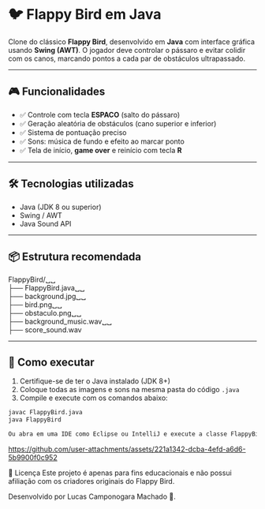 # 🐦 Flappy Bird em Java

Clone do clássico **Flappy Bird**, desenvolvido em **Java** com interface gráfica usando **Swing (AWT)**. O jogador deve controlar o pássaro e evitar colidir com os canos, marcando pontos a cada par de obstáculos ultrapassado.

---

## 🎮 Funcionalidades

- ✅ Controle com tecla **ESPACO** (salto do pássaro)
- ✅ Geração aleatória de obstáculos (cano superior e inferior)
- ✅ Sistema de pontuação preciso
- ✅ Sons: música de fundo e efeito ao marcar ponto
- ✅ Tela de início, **game over** e reinício com tecla **R**

---

## 🛠️ Tecnologias utilizadas

- Java (JDK 8 ou superior)
- Swing / AWT
- Java Sound API

---

## 📦 Estrutura recomendada

FlappyBird/␣␣  
├── FlappyBird.java␣␣  
├── background.jpg␣␣  
├── bird.png␣␣  
├── obstaculo.png␣␣  
├── background_music.wav␣␣  
├── score_sound.wav


---

## 🚀 Como executar

1. Certifique-se de ter o Java instalado (JDK 8+)
2. Coloque todas as imagens e sons na mesma pasta do código `.java`
3. Compile e execute com os comandos abaixo:

```bash
javac FlappyBird.java
java FlappyBird

Ou abra em uma IDE como Eclipse ou IntelliJ e execute a classe FlappyBird.

```

https://github.com/user-attachments/assets/221a1342-dcba-4efd-a6d6-5b9900f0c952

📜 Licença
Este projeto é apenas para fins educacionais e não possui afiliação com os criadores originais do Flappy Bird.

Desenvolvido por Lucas Camponogara Machado 🚀.

